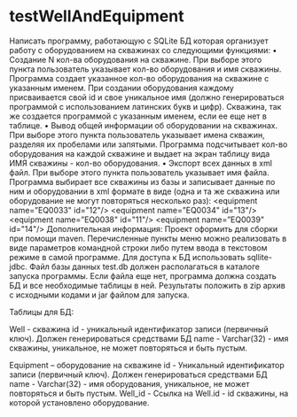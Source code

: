 # testWellAndEquipment

Написать программу, работающую с SQLite  БД которая организует работу с оборудованием на скважинах со следующими функциями:
	•	Создание N кол-ва оборудования на скважине.
При выборе этого пункта пользователь указывает кол-во оборудования и имя скважины.
Программа создает указанное кол-во оборудования на скважине с указанным именем. При создании оборудования каждому присваивается свой id и свое уникальное имя (должно генерироваться программой с использованием латинских букв и цифр).
Скважина, так же создается программой с указанным именем, если ее еще нет в таблице.
	•	Вывод общей информации об оборудовании на скважинах.
При выборе этого пункта пользователь указывает имена скважин, разделяя их пробелами или запятыми.
Программа подсчитывает кол-во оборудования на каждой скважине и выдает на экран таблицу вида ИМЯ скважины - кол-во оборудования.
	•	Экспорт всех данных в xml файл.
При выборе этого пункта пользователь указывает имя файла.
Программа выбирает все скважины из базы и записывает данные по ним и оборудовании  в xml формате в виде (одна и та же скважина или оборудование не могут повторяться несколько раз):
<dbinfo>
<well name="АААА"  id="123">
<equipment name=”EQ0033" id="12"/>
<equipment name=”EQ0034" id="13"/>
</well>
<well name="BBBB"  id="124">
<equipment name=”EQ0038" id="11"/>
<equipment name=”EQ0039" id="14"/>
</well>
</dbinfo >
Дополнительная информация:
Проект оформить для сборки при помощи maven.
Перечисленные пункты меню можно реализовать в виде параметров командной строки либо путем ввода в текстовом режиме в самой программе.
Для доступа к БД использовать sqllite-jdbc.
Файл базы данных test.db должен располагаться в каталоге запуска программы.
Если файла еще нет, программа должна создать БД и все необходимые таблицы в ней.
Результаты положить в zip архив с исходными кодами и jar файлом для запуска.

Таблицы для БД:

Well - скважина
id - уникальный идентификатор записи (первичный ключ). Должен генерироваться средствами БД
name - Varchar(32) - имя скважины, уникальное, не может повторяться и быть пустым.

Equipment – оборудование на скважине
id - Уникальный идентификатор записи (первичный ключ). Должен генерироваться средствами БД
name - Varchar(32) - имя оборудования, уникальное, не может повторяться и быть пустым.
Well_id - Ссылка на Well.id - id скважины, на которой установлено оборудование.



